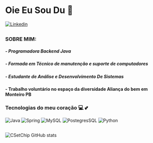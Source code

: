 # Oie Eu Sou Du 🤗 

[![Linkedin](https://img.shields.io/badge/LinkedIn-0077B5?style=for-the-badge&logo=linkedin&logoColor=white)]([https://www.linkedin.com/in/eduarda-lins-118540176/](https://www.linkedin.com/in/du-lins-118540176/))

##

### SOBRE MIM:

##### - Programadora Backend Java
##### - Formada em Técnico de manutenção e suporte de computadores
##### - Estudante de Análise e Desenvolvimento De Sistemas 

#### - Trabalho voluntário no espaço da diversidade Aliança do bem em Monteiro PB

### Tecnologias do meu coração 💻 💕

![Java](https://img.shields.io/badge/Java-ED8B00?style=for-the-badge&logo=java&logoColor=white)
![Spring](https://img.shields.io/badge/Spring-6DB33F?style=for-the-badge&logo=spring&logoColor=white)
![MySQL](https://img.shields.io/badge/MySQL-00000F?style=for-the-badge&logo=mysql&logoColor=white)
![PostegresSQL](https://img.shields.io/badge/PostgreSQL-316192?style=for-the-badge&logo=postgresql&logoColor=white)
![Python](https://img.shields.io/badge/Python-3776AB?style=for-the-badge&logo=python&logoColor=white)

##

![CSetChip GitHub stats](https://github-readme-stats.vercel.app/api?username=CSetChip&show_icons=true&theme=merko)


